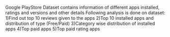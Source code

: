 Google PlayStore Dataset contains information of different apps installed, ratings and versions and other details
Following analysis is done on dataset:
1)Find out top 10 reviews given to the apps
2)Top 10 installed apps and distribution of type (Free/Paid)
3)Category wise distribution of installed apps
4)Top paid apps
5)Top paid rating apps
